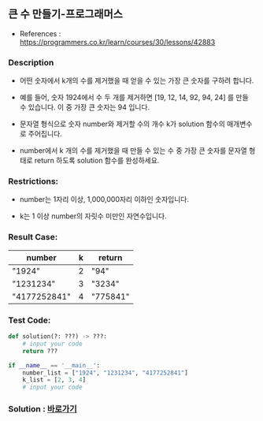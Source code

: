 ## 큰 수 만들기-프로그래머스

* References : https://programmers.co.kr/learn/courses/30/lessons/42883

### Description

* 어떤 숫자에서 k개의 수를 제거했을 때 얻을 수 있는 가장 큰 숫자를 구하려 합니다.

* 예를 들어, 숫자 1924에서 수 두 개를 제거하면 [19, 12, 14, 92, 94, 24] 를 만들 수 있습니다. 이 중 가장 큰 숫자는 94 입니다.

* 문자열 형식으로 숫자 number와 제거할 수의 개수 k가 solution 함수의 매개변수로 주어집니다. 

* number에서 k 개의 수를 제거했을 때 만들 수 있는 수 중 가장 큰 숫자를 문자열 형태로 return 하도록 solution 함수를 완성하세요.

### Restrictions:

* number는 1자리 이상, 1,000,000자리 이하인 숫자입니다.

* k는 1 이상 number의 자릿수 미만인 자연수입니다.

### Result Case:

| number | k | return |
|---|---|---|
| "1924" | 2 | "94" |
| "1231234" | 3 | "3234" |
| "4177252841" | 4 | "775841" |

### Test Code:
```python
def solution(?: ???) -> ???:
    # input your code
    return ???

if __name__ == '__main__':
    number_list = ["1924", "1231234", "4177252841"]
    k_list = [2, 3, 4]
    # input your code
```

### Solution : [바로가기](https://github.com/takhyun12/Algorithm-Essential-Training/blob/main/Solutions/skill_tree.py)
